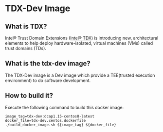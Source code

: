 # TDX-Dev Image

## What is TDX?

Intel® Trust Domain Extensions ([Intel® TDX](https://www.intel.com/content/www/us/en/developer/articles/technical/intel-trust-domain-extensions.html)) is introducing new, architectural elements to help deploy hardware-isolated, virtual machines (VMs) called trust domains (TDs).

## What is the tdx-dev image?

The TDX-Dev image is a Dev image which provide a TEE(trusted execution environment) 
to do software development.

## How to build it?

Execute the following command to build this docker image:
```
image_tag=tdx-dev:dcap1.15-centos8-latest
docker_file=tdx-dev.centos.dockerfile
./build_docker_image.sh ${image_tag} ${docker_file}
```
